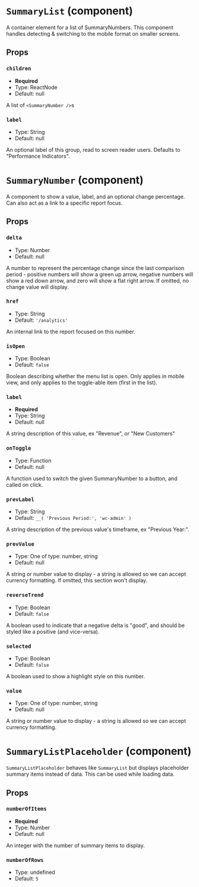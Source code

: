`SummaryList` (component)
=========================

A container element for a list of SummaryNumbers. This component handles detecting & switching to
the mobile format on smaller screens.



Props
-----

### `children`

- **Required**
- Type: ReactNode
- Default: null

A list of `<SummaryNumber />`s

### `label`

- Type: String
- Default: null

An optional label of this group, read to screen reader users. Defaults to "Performance Indicators".

`SummaryNumber` (component)
===========================

A component to show a value, label, and an optional change percentage. Can also act as a link to a specific report focus.



Props
-----

### `delta`

- Type: Number
- Default: null

A number to represent the percentage change since the last comparison period - positive numbers will show
a green up arrow, negative numbers will show a red down arrow, and zero will show a flat right arrow.
If omitted, no change value will display.

### `href`

- Type: String
- Default: `'/analytics'`

An internal link to the report focused on this number.

### `isOpen`

- Type: Boolean
- Default: `false`

Boolean describing whether the menu list is open. Only applies in mobile view,
and only applies to the toggle-able item (first in the list).

### `label`

- **Required**
- Type: String
- Default: null

A string description of this value, ex "Revenue", or "New Customers"

### `onToggle`

- Type: Function
- Default: null

A function used to switch the given SummaryNumber to a button, and called on click.

### `prevLabel`

- Type: String
- Default: `__( 'Previous Period:', 'wc-admin' )`

A string description of the previous value's timeframe, ex "Previous Year:".

### `prevValue`

- Type: One of type: number, string
- Default: null

A string or number value to display - a string is allowed so we can accept currency formatting.
If omitted, this section won't display.

### `reverseTrend`

- Type: Boolean
- Default: `false`

A boolean used to indicate that a negative delta is "good", and should be styled like a positive (and vice-versa).

### `selected`

- Type: Boolean
- Default: `false`

A boolean used to show a highlight style on this number.

### `value`

- Type: One of type: number, string
- Default: null

A string or number value to display - a string is allowed so we can accept currency formatting.

`SummaryListPlaceholder` (component)
====================================

`SummaryListPlaceholder` behaves like `SummaryList` but displays placeholder summary items instead of data.
This can be used while loading data.

Props
-----

### `numberOfItems`

- **Required**
- Type: Number
- Default: null

An integer with the number of summary items to display.

### `numberOfRows`

- Type: undefined
- Default: `5`


